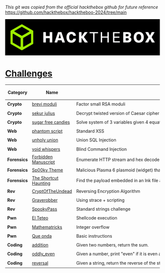 *This git was copied from the official hackthebox github for future reference*
https://github.com/hackthebox/hacktheboo-2024/tree/main

<p align='center'>
  <img src='assets/logo_htb.png' alt="HTB">
</p>

# [__Challenges__](#challenges)
| Category | Name | <div style="width:760px">Objective</div> | Difficulty [⭐⭐⭐⭐⭐] |
|---------------|------------------------------------------------------------------------------------------|-------------------------------------------------------------------|-------------------------|
| **Crypto** | [brevi moduli](crypto/%5BVery%20Easy%5D%20brevi%20moduli) | Factor small RSA moduli | ⭐ |
| **Crypto** | [sekur julius](crypto/%5BVery%20Easy%5D%20sekur%20julius) | Decrypt twisted version of Caesar cipher | ⭐ |
| **Crypto** | [sugar free candies](crypto/%5BVery%20Easy%5D%20sugar%20free%20candies) | Solve system of 3 variables given 4 equations | ⭐ |
| **Web** | [phantom script](web/web_phantom_script) | Standard XSS | ⭐ |
| **Web** | [unholy union](web/web_unholy_union) | Union SQL Injection | ⭐ |
| **Web** | [void whispers](web/web_void_whispers) | Blind Command Injection | ⭐ |
| **Forensics** | [Forbidden Manuscript](forensics/%5BVery%20Easy%5D%20Forbidden%20Manuscript) | Enumerate HTTP stream and hex decode the flag | ⭐ |
| **Forensics** | [Sp00ky Theme](forensics/%5BVery%20Easy%5D%20Sp00ky%20Theme) | Malicious Plasma 6 plasmoid (widget) that executes rogue commands. | ⭐ |
| **Forensics** | [The Shortcut Haunting](forensics/%5BVery%20Easy%5D%20The%20Shortcut%20Haunting) | Find the payload embedded in an lnk file and decoding it using base64. | ⭐ |
| **Rev** | [CryptOfTheUndead](rev/%5BVery%20Easy%5D%20CryptOfTheUndead) | Reversing Encryption Algorithm | ⭐ |
| **Rev** | [Graverobber](rev/%5BVery%20Easy%5D%20Graverobber) | Using strace + scripting | ⭐ |
| **Rev** | [SpookyPass](rev/%5BVery%20Easy%5D%20SpookyPass) | Standard strings challenge | ⭐ |
| **Pwn** | [El Teteo](pwn/%5BVery%20Easy%5D%20El%20Teteo) | Shellcode execution | ⭐ |
| **Pwn** | [Mathematricks](pwn/%5BVery%20Easy%5D%20Mathematricks) | Integer overflow | ⭐ |
| **Pwn** | [Que onda](pwn/%5BVery%20Easy%5D%20Que%20onda) | Basic instructions | ⭐ |
| **Coding** | [addition](coding/%5BVery%20Easy%5D%20addition) | Given two numbers, return the sum. | ⭐ |
| **Coding** | [oddly_even](coding/%5BVery%20Easy%5D%20oddly_even) | Given a number, print "even" if it is even and "odd" if it is odd. | ⭐ |
| **Coding** | [reversal](coding/%5BVery%20Easy%5D%20reversal) | Given a string, return the reverse of the string. | ⭐ |
